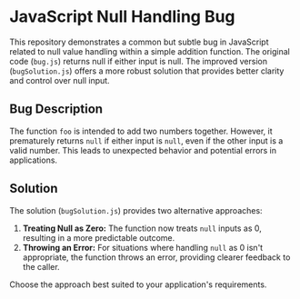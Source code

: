 # JavaScript Null Handling Bug

This repository demonstrates a common but subtle bug in JavaScript related to null value handling within a simple addition function. The original code (`bug.js`) returns null if either input is null.  The improved version (`bugSolution.js`) offers a more robust solution that provides better clarity and control over null input.

## Bug Description

The function `foo` is intended to add two numbers together. However, it prematurely returns `null` if either input is `null`, even if the other input is a valid number.  This leads to unexpected behavior and potential errors in applications.

## Solution

The solution (`bugSolution.js`) provides two alternative approaches:

1. **Treating Null as Zero:**  The function now treats `null` inputs as 0, resulting in a more predictable outcome.
2. **Throwing an Error:** For situations where handling `null` as 0 isn't appropriate, the function throws an error, providing clearer feedback to the caller.

Choose the approach best suited to your application's requirements.